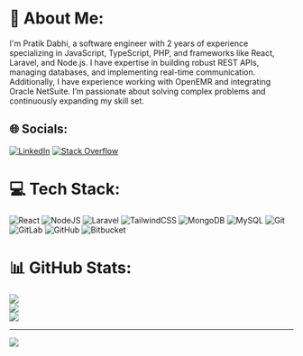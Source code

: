 # 💫 About Me:
I'm Pratik Dabhi, a software engineer with 2 years of experience specializing in JavaScript, TypeScript, PHP, and frameworks like React, Laravel, and Node.js. I have expertise in building robust REST APIs, managing databases, and implementing real-time communication. Additionally, I have experience working with OpenEMR and integrating Oracle NetSuite. I’m passionate about solving complex problems and continuously expanding my skill set.


## 🌐 Socials:
[![LinkedIn](https://img.shields.io/badge/LinkedIn-%230077B5.svg?logo=linkedin&logoColor=white)](https://linkedin.com/in/pratik-dabhii) [![Stack Overflow](https://img.shields.io/badge/-Stackoverflow-FE7A16?logo=stack-overflow&logoColor=white)](https://stackoverflow.com/users/22884691) 

# 💻 Tech Stack:
![React](https://img.shields.io/badge/react-%2320232a.svg?style=for-the-badge&logo=react&logoColor=%2361DAFB) ![NodeJS](https://img.shields.io/badge/node.js-6DA55F?style=for-the-badge&logo=node.js&logoColor=white) ![Laravel](https://img.shields.io/badge/laravel-%23FF2D20.svg?style=for-the-badge&logo=laravel&logoColor=white)   ![TailwindCSS](https://img.shields.io/badge/tailwindcss-%2338B2AC.svg?style=for-the-badge&logo=tailwind-css&logoColor=white) ![MongoDB](https://img.shields.io/badge/MongoDB-%234ea94b.svg?style=for-the-badge&logo=mongodb&logoColor=white) ![MySQL](https://img.shields.io/badge/mysql-4479A1.svg?style=for-the-badge&logo=mysql&logoColor=white) ![Git](https://img.shields.io/badge/git-%23F05033.svg?style=for-the-badge&logo=git&logoColor=white) ![GitLab](https://img.shields.io/badge/gitlab-%23181717.svg?style=for-the-badge&logo=gitlab&logoColor=white) ![GitHub](https://img.shields.io/badge/github-%23121011.svg?style=for-the-badge&logo=github&logoColor=white) ![Bitbucket](https://img.shields.io/badge/bitbucket-%230047B3.svg?style=for-the-badge&logo=bitbucket&logoColor=white)
# 📊 GitHub Stats:
![](https://github-readme-stats.vercel.app/api?username=pratik-dabhi&theme=dark&hide_border=false&include_all_commits=false&count_private=false)<br/>
![](https://github-readme-streak-stats.herokuapp.com/?user=pratik-dabhi&theme=dark&hide_border=false)<br/>
![](https://github-readme-stats.vercel.app/api/top-langs/?username=pratik-dabhi&theme=dark&hide_border=false&include_all_commits=false&count_private=false&layout=compact)

---
[![](https://visitcount.itsvg.in/api?id=pratik-dabhi&icon=0&color=0)](https://visitcount.itsvg.in)

